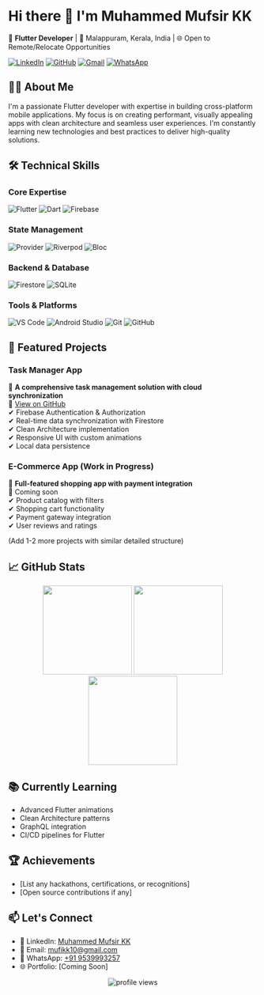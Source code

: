 # Hi there 👋 I'm Muhammed Mufsir KK

🚀 **Flutter Developer** | 📍 Malappuram, Kerala, India | 🌐 Open to Remote/Relocate Opportunities

[![LinkedIn](https://img.shields.io/badge/LinkedIn-0077B5?style=for-the-badge&logo=linkedin&logoColor=white)](https://www.linkedin.com/in/muhammed-mufsir-kk-bb8607335/)
[![GitHub](https://img.shields.io/badge/GitHub-100000?style=for-the-badge&logo=github&logoColor=white)](https://github.com/MUHAMMED-MUFSIR-KK)
[![Gmail](https://img.shields.io/badge/Gmail-D14836?style=for-the-badge&logo=gmail&logoColor=white)](mailto:mufikk10@gmail.com)
[![WhatsApp](https://img.shields.io/badge/WhatsApp-25D366?style=for-the-badge&logo=whatsapp&logoColor=white)](https://wa.me/919539993257)

## 👨‍💻 About Me

I'm a passionate Flutter developer with expertise in building cross-platform mobile applications. My focus is on creating performant, visually appealing apps with clean architecture and seamless user experiences. I'm constantly learning new technologies and best practices to deliver high-quality solutions.

## 🛠️ Technical Skills

### Core Expertise
![Flutter](https://img.shields.io/badge/Flutter-02569B?style=for-the-badge&logo=flutter&logoColor=white)
![Dart](https://img.shields.io/badge/Dart-0175C2?style=for-the-badge&logo=dart&logoColor=white)
![Firebase](https://img.shields.io/badge/Firebase-FFCA28?style=for-the-badge&logo=firebase&logoColor=black)

### State Management
![Provider](https://img.shields.io/badge/Provider-4285F4?style=for-the-badge)
![Riverpod](https://img.shields.io/badge/Riverpod-FF7043?style=for-the-badge)
![Bloc](https://img.shields.io/badge/Bloc-5C2D91?style=for-the-badge)

### Backend & Database
![Firestore](https://img.shields.io/badge/Firestore-FFCA28?style=for-the-badge&logo=firebase&logoColor=black)
![SQLite](https://img.shields.io/badge/SQLite-003B57?style=for-the-badge&logo=sqlite&logoColor=white)

### Tools & Platforms
![VS Code](https://img.shields.io/badge/VS_Code-007ACC?style=for-the-badge&logo=visual-studio-code&logoColor=white)
![Android Studio](https://img.shields.io/badge/Android_Studio-3DDC84?style=for-the-badge&logo=android-studio&logoColor=white)
![Git](https://img.shields.io/badge/Git-F05032?style=for-the-badge&logo=git&logoColor=white)
![GitHub](https://img.shields.io/badge/GitHub-181717?style=for-the-badge&logo=github&logoColor=white)

## 🚀 Featured Projects

### Task Manager App
📌 **A comprehensive task management solution with cloud synchronization**  
🔗 [View on GitHub](https://github.com/MUHAMMED-MUFSIR-KK/TASK-APP)  
✔ Firebase Authentication & Authorization  
✔ Real-time data synchronization with Firestore  
✔ Clean Architecture implementation  
✔ Responsive UI with custom animations  
✔ Local data persistence  

### E-Commerce App (Work in Progress)
📌 **Full-featured shopping app with payment integration**  
🔗 Coming soon  
✔ Product catalog with filters  
✔ Shopping cart functionality  
✔ Payment gateway integration  
✔ User reviews and ratings  

(Add 1-2 more projects with similar detailed structure)

## 📈 GitHub Stats

<div align="center">
  <img height="180em" src="https://github-readme-stats.vercel.app/api?username=MUHAMMED-MUFSIR-KK&show_icons=true&theme=radical&include_all_commits=true&count_private=true"/>
  <img height="180em" src="https://github-readme-stats.vercel.app/api/top-langs/?username=MUHAMMED-MUFSIR-KK&layout=compact&langs_count=8&theme=radical"/>
  <img height="180em" src="https://github-readme-streak-stats.herokuapp.com/?user=MUHAMMED-MUFSIR-KK&theme=radical"/>
</div>

## 📚 Currently Learning
- Advanced Flutter animations
- Clean Architecture patterns
- GraphQL integration
- CI/CD pipelines for Flutter

## 🏆 Achievements
- [List any hackathons, certifications, or recognitions]
- [Open source contributions if any]

## 📫 Let's Connect
- 💼 LinkedIn: [Muhammed Mufsir KK](https://www.linkedin.com/in/muhammed-mufsir-kk-bb8607335/)
- 📧 Email: [mufikk10@gmail.com](mailto:mufikk10@gmail.com)
- 📱 WhatsApp: [+91 9539993257](https://wa.me/919539993257)
- 🌐 Portfolio: [Coming Soon]

<div align="center">
  <img src="https://komarev.com/ghpvc/?username=MUHAMMED-MUFSIR-KK&label=Profile%20views&color=0e75b6&style=flat" alt="profile views" />
</div>
